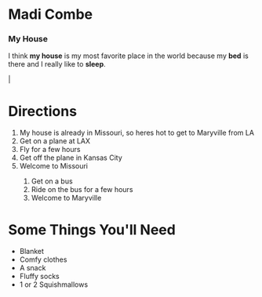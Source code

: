 <!DOCTYPE html>
<html>
<head>
<title>Assignment 2</title>
<body>
<h1>Madi Combe</h1>
<h3>My House</h3>
<p>I think <b>my house</b> is my most favorite place in the world because my <b>bed</b> is there and I really like to <b>sleep</b>.</p>
</body>
|
<h1>Directions</h1>
<ol>
    <li>My house is already in Missouri, so heres hot to get to Maryville from LA</li>
    <li>Get on a plane at LAX</li>
    <li>Fly for a few hours</li>
    <li>Get off the plane in Kansas City</li>
    <li>Welcome to Missouri</li>
    <ol>
    <li>Get on a bus</li>
    <li>Ride on the bus for a few hours</li>
    <li>Welcome to Maryville</li>
    </ol>
</ol>
<h1>Some Things You'll Need</h1>
<ul>
    <li>Blanket</li>
    <li>Comfy clothes</li>
    <li>A snack</li>
    <li>Fluffy socks</li>
    <li>1 or 2 Squishmallows</li>
</ul>

</html>